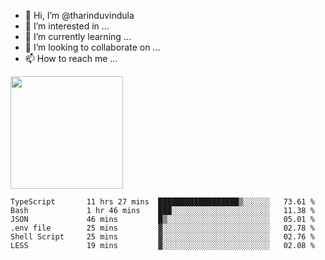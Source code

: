 - 👋 Hi, I’m @tharinduvindula
- 👀 I’m interested in ...
- 🌱 I’m currently learning ...
- 💞️ I’m looking to collaborate on ...
- 📫 How to reach me ...

<!---
tharinduvindula/tharinduvindula is a ✨ special ✨ repository because its `README.md` (this file) appears on your GitHub profile.
You can click the Preview link to take a look at your changes.
--->

<img height="180em" src="https://github-readme-stats.vercel.app/api?username=tharinduvindula&show_icons=true&hide_border=false&&count_private=true&include_all_commits=true" />


<!--START_SECTION:waka-->

```text
TypeScript       11 hrs 27 mins  ██████████████████▒░░░░░░   73.61 %
Bash             1 hr 46 mins    ███░░░░░░░░░░░░░░░░░░░░░░   11.38 %
JSON             46 mins         █▒░░░░░░░░░░░░░░░░░░░░░░░   05.01 %
.env file        25 mins         ▓░░░░░░░░░░░░░░░░░░░░░░░░   02.78 %
Shell Script     25 mins         ▓░░░░░░░░░░░░░░░░░░░░░░░░   02.76 %
LESS             19 mins         ▓░░░░░░░░░░░░░░░░░░░░░░░░   02.08 %
```

<!--END_SECTION:waka-->
